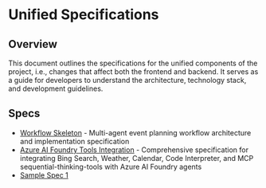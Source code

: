 # Unified Specifications

## Overview

This document outlines the specifications for the unified components of the project, i.e., changes that affect both the frontend and backend. It serves as a guide for developers to understand the architecture, technology stack, and development guidelines.

## Specs

- [Workflow Skeleton](workflow-skeleton.md) - Multi-agent event planning workflow architecture and implementation specification
- [Azure AI Foundry Tools Integration](azure-ai-foundry-tools.md) - Comprehensive specification for integrating Bing Search, Weather, Calendar, Code Interpreter, and MCP sequential-thinking-tools with Azure AI Foundry agents
- [Sample Spec 1](sample-spec-1.md)